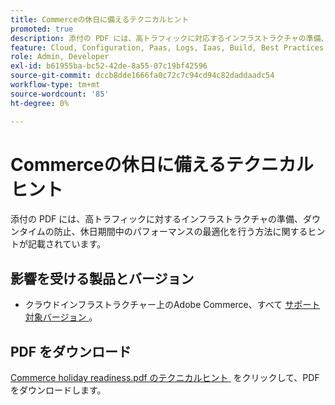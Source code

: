 ```yaml
---
title: Commerceの休日に備えるテクニカルヒント
promoted: true
description: 添付の PDF には、高トラフィックに対応するインフラストラクチャの準備、ダウンタイムの防止、休日期間中のパフォーマンスの最適化を行う方法に関するヒントが記載されています。
feature: Cloud, Configuration, Paas, Logs, Iaas, Build, Best Practices
role: Admin, Developer
exl-id: b61955ba-bc52-42de-8a55-07c19bf42596
source-git-commit: dccb8dde1666fa0c72c7c94cd94c82daddaadc54
workflow-type: tm+mt
source-wordcount: '85'
ht-degree: 0%

---
```


# Commerceの休日に備えるテクニカルヒント

添付の PDF には、高トラフィックに対するインフラストラクチャの準備、ダウンタイムの防止、休日期間中のパフォーマンスの最適化を行う方法に関するヒントが記載されています。

## 影響を受ける製品とバージョン

* クラウドインフラストラクチャー上のAdobe Commerce、すべて [&#x200B; サポート対象バージョン &#x200B;](https://www.adobe.com/content/dam/cc/en/legal/terms/enterprise/pdfs/Adobe-Commerce-Software-Lifecycle-Policy.pdf)。

## PDF をダウンロード

[Commerce holiday readiness.pdf のテクニカルヒント &#x200B;](assets/tech-tips-for-commerce-holiday-readiness.pdf) をクリックして、PDF をダウンロードします。

